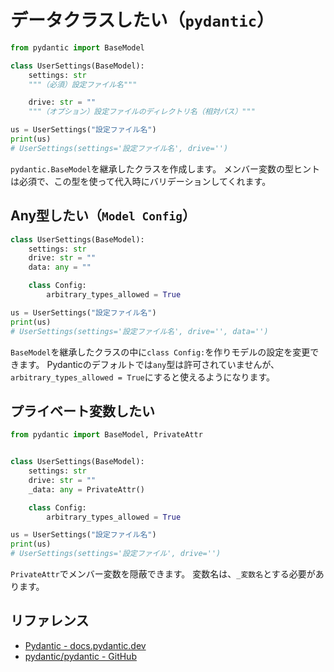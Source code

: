 # データクラスしたい（``pydantic``）

```python
from pydantic import BaseModel

class UserSettings(BaseModel):
    settings: str
    """（必須）設定ファイル名"""

    drive: str = ""
    """（オプション）設定ファイルのディレクトリ名（相対パス）"""

us = UserSettings("設定ファイル名")
print(us)
# UserSettings(settings='設定ファイル名', drive='')
```

``pydantic.BaseModel``を継承したクラスを作成します。
メンバー変数の型ヒントは必須で、この型を使って代入時にバリデーションしてくれます。

## Any型したい（``Model Config``）

```python
class UserSettings(BaseModel):
    settings: str
    drive: str = ""
    data: any = ""

    class Config:
        arbitrary_types_allowed = True

us = UserSettings("設定ファイル名")
print(us)
# UserSettings(settings='設定ファイル名', drive='', data='')
```

``BaseModel``を継承したクラスの中に``class Config:``を作りモデルの設定を変更できます。
Pydanticのデフォルトでは`any`型は許可されていませんが、
``arbitrary_types_allowed = True``にすると使えるようになります。

## プライベート変数したい

```python
from pydantic import BaseModel, PrivateAttr


class UserSettings(BaseModel):
    settings: str
    drive: str = ""
    _data: any = PrivateAttr()

    class Config:
        arbitrary_types_allowed = True

us = UserSettings("設定ファイル名")
print(us)
# UserSettings(settings='設定ファイル', drive='')
```

`PrivateAttr`でメンバー変数を隠蔽できます。
変数名は、`_変数名`とする必要があります。

## リファレンス

- [Pydantic - docs.pydantic.dev](https://docs.pydantic.dev/latest/)
- [pydantic/pydantic - GitHub](https://github.com/pydantic/pydantic)
